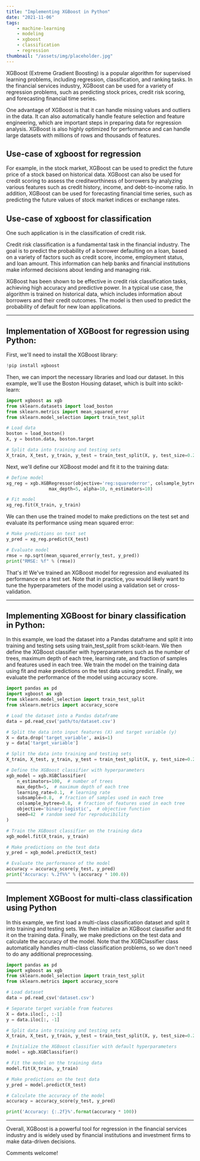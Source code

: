 ```yaml
---
title: "Implementing XGBoost in Python"
date: "2021-11-06"
tags:
    - machine-learning
    - modeling
    - xgboost
    - classification
    - regression
thumbnail: "/assets/img/placeholder.jpg"
---
```

XGBoost (Extreme Gradient Boosting) is a popular algorithm for supervised learning problems, including regression, classification, and ranking tasks. In the financial services industry, XGBoost can be used for a variety of regression problems, such as predicting stock prices, credit risk scoring, and forecasting financial time series.

One advantage of XGBoost is that it can handle missing values and outliers in the data. It can also automatically handle feature selection and feature engineering, which are important steps in preparing data for regression analysis. XGBoost is also highly optimized for performance and can handle large datasets with millions of rows and thousands of features.

## Use-case of xgboost for regression
For example, in the stock market, XGBoost can be used to predict the future price of a stock based on historical data. XGBoost can also be used for credit scoring to assess the creditworthiness of borrowers by analyzing various features such as credit history, income, and debt-to-income ratio. In addition, XGBoost can be used for forecasting financial time series, such as predicting the future values of stock market indices or exchange rates.

## Use-case of xgboost for classification
One such application is in the classification of credit risk.

Credit risk classification is a fundamental task in the financial industry. The goal is to predict the probability of a borrower defaulting on a loan, based on a variety of factors such as credit score, income, employment status, and loan amount. This information can help banks and financial institutions make informed decisions about lending and managing risk.

XGBoost has been shown to be effective in credit risk classification tasks, achieving high accuracy and predictive power. In a typical use case, the algorithm is trained on historical data, which includes information about borrowers and their credit outcomes. The model is then used to predict the probability of default for new loan applications.

---

## Implementation of XGBoost for regression using Python:
First, we'll need to install the XGBoost library:
```python
!pip install xgboost
```

Then, we can import the necessary libraries and load our dataset. In this example, we'll use the Boston Housing dataset, which is built into scikit-learn:
```python
import xgboost as xgb
from sklearn.datasets import load_boston
from sklearn.metrics import mean_squared_error
from sklearn.model_selection import train_test_split

# Load data
boston = load_boston()
X, y = boston.data, boston.target

# Split data into training and testing sets
X_train, X_test, y_train, y_test = train_test_split(X, y, test_size=0.2, random_state=42)
```

Next, we'll define our XGBoost model and fit it to the training data:
```python
# Define model
xg_reg = xgb.XGBRegressor(objective='reg:squarederror', colsample_bytree=0.3, learning_rate=0.1,
                max_depth=5, alpha=10, n_estimators=10)

# Fit model
xg_reg.fit(X_train, y_train)
```

We can then use the trained model to make predictions on the test set and evaluate its performance using mean squared error:
```python
# Make predictions on test set
y_pred = xg_reg.predict(X_test)

# Evaluate model
rmse = np.sqrt(mean_squared_error(y_test, y_pred))
print("RMSE: %f" % (rmse))
```

That's it! We've trained an XGBoost model for regression and evaluated its performance on a test set. Note that in practice, you would likely want to tune the hyperparameters of the model using a validation set or cross-validation.

---

## Implementing XGBoost for binary classification in Python:
In this example, we load the dataset into a Pandas dataframe and split it into training and testing sets using train_test_split from scikit-learn. We then define the XGBoost classifier with hyperparameters such as the number of trees, maximum depth of each tree, learning rate, and fraction of samples and features used in each tree. We train the model on the training data using fit and make predictions on the test data using predict. Finally, we evaluate the performance of the model using accuracy score.

```python
import pandas as pd
import xgboost as xgb
from sklearn.model_selection import train_test_split
from sklearn.metrics import accuracy_score

# Load the dataset into a Pandas dataframe
data = pd.read_csv('path/to/dataset.csv')

# Split the data into input features (X) and target variable (y)
X = data.drop('target_variable', axis=1)
y = data['target_variable']

# Split the data into training and testing sets
X_train, X_test, y_train, y_test = train_test_split(X, y, test_size=0.2)

# Define the XGBoost classifier with hyperparameters
xgb_model = xgb.XGBClassifier(
    n_estimators=100,  # number of trees
    max_depth=5,  # maximum depth of each tree
    learning_rate=0.1,  # learning rate
    subsample=0.8,  # fraction of samples used in each tree
    colsample_bytree=0.8,  # fraction of features used in each tree
    objective='binary:logistic',  # objective function
    seed=42  # random seed for reproducibility
)

# Train the XGBoost classifier on the training data
xgb_model.fit(X_train, y_train)

# Make predictions on the test data
y_pred = xgb_model.predict(X_test)

# Evaluate the performance of the model
accuracy = accuracy_score(y_test, y_pred)
print("Accuracy: %.2f%%" % (accuracy * 100.0))
```

---

## Implement XGBoost for multi-class classification using Python
In this example, we first load a multi-class classification dataset and split it into training and testing sets. We then initialize an XGBoost classifier and fit it on the training data. Finally, we make predictions on the test data and calculate the accuracy of the model. Note that the XGBClassifier class automatically handles multi-class classification problems, so we don't need to do any additional preprocessing.

```python
import pandas as pd
import xgboost as xgb
from sklearn.model_selection import train_test_split
from sklearn.metrics import accuracy_score

# Load dataset
data = pd.read_csv('dataset.csv')

# Separate target variable from features
X = data.iloc[:, :-1]
y = data.iloc[:, -1]

# Split data into training and testing sets
X_train, X_test, y_train, y_test = train_test_split(X, y, test_size=0.2, random_state=123)

# Initialize the XGBoost classifier with default hyperparameters
model = xgb.XGBClassifier()

# Fit the model on the training data
model.fit(X_train, y_train)

# Make predictions on the test data
y_pred = model.predict(X_test)

# Calculate the accuracy of the model
accuracy = accuracy_score(y_test, y_pred)

print('Accuracy: {:.2f}%'.format(accuracy * 100))
```

---

Overall, XGBoost is a powerful tool for regression in the financial services industry and is widely used by financial institutions and investment firms to make data-driven decisions.

Comments welcome!